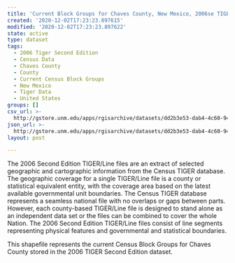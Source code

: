 ```yaml
---
title: 'Current Block Groups for Chaves County, New Mexico, 2006se TIGER'
created: '2020-12-02T17:23:23.897615'
modified: '2020-12-02T17:23:23.897622'
state: active
type: dataset
tags:
  - 2006 Tiger Second Edition
  - Census Data
  - Chaves County
  - County
  - Current Census Block Groups
  - New Mexico
  - Tiger Data
  - United States
groups: []
csv_url: >-
  http://gstore.unm.edu/apps/rgisarchive/datasets/dd2b3e53-dab4-4c60-94e4-aa749541d01e/tgr2006se_chav_grpcu.derived.csv
json_url: >-
  http://gstore.unm.edu/apps/rgisarchive/datasets/dd2b3e53-dab4-4c60-94e4-aa749541d01e/tgr2006se_chav_grpcu.derived.json
layout: post

---
```

The 2006 Second Edition TIGER/Line files are an extract of selected geographic and cartographic information from the Census TIGER database.  The geographic coverage for a single TIGER/Line file is a county or statistical equivalent entity, with the coverage area based on the latest available governmental unit boundaries. The Census TIGER database represents a seamless national file with no overlaps or gaps between parts.  However, each county-based TIGER/Line file is designed to stand alone as an independent data set or the files can be combined to cover the whole Nation.  The 2006 Second Edition  TIGER/Line files consist of line segments representing physical features and governmental and statistical boundaries.  

This shapefile represents the current Census Block Groups for Chaves County stored in the 2006 TIGER Second Edition dataset.
